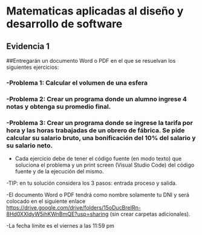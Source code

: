 # Matematicas aplicadas al diseño y desarrollo de software
## Evidencia 1

##Entregarán un documento Word o PDF en el que se resuelvan los siguientes ejercicios:

### -Problema 1: Calcular el volumen de una esfera
### -Problema 2: Crear un programa donde un alumno ingrese 4 notas y obtenga su promedio final.
### -Problema 3: Crear un programa donde se ingrese la tarifa por hora y las horas trabajadas de un obrero de fábrica. Se pide calcular su salario bruto, una bonificación del 10% del salario y su salario neto.

- Cada ejercicio debe de tener el código fuente (en modo texto) que soluciona el problema y un print screen (Visual Studio Code) del código fuente y de la ejecución del mismo.

-TIP: en tu solución considera los 3 pasos: entrada proceso y salida.

-El documento Word o PDF tendrá como nombre solamente tu DNI y será colocado en el siguiente enlace
 https://drive.google.com/drive/folders/15oDucBreIRn-8Hd0XXldyW5ihKWnBmQE?usp=sharing (sin crear carpetas adicionales).

-La fecha límite es el viernes a las 11:59 pm
